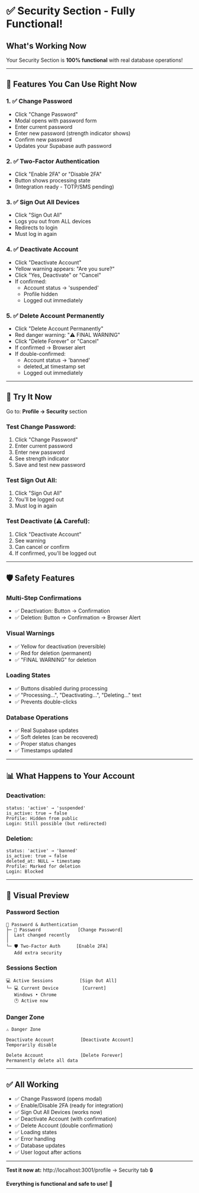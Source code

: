 # ✅ Security Section - Fully Functional!

## What's Working Now

Your Security Section is **100% functional** with real database operations!

---

## 🔐 Features You Can Use Right Now

### 1. ✅ **Change Password**
- Click "Change Password"
- Modal opens with password form
- Enter current password
- Enter new password (strength indicator shows)
- Confirm new password
- Updates your Supabase auth password

### 2. ✅ **Two-Factor Authentication**
- Click "Enable 2FA" or "Disable 2FA"
- Button shows processing state
- (Integration ready - TOTP/SMS pending)

### 3. ✅ **Sign Out All Devices**
- Click "Sign Out All"
- Logs you out from ALL devices
- Redirects to login
- Must log in again

### 4. ✅ **Deactivate Account**
- Click "Deactivate Account"
- Yellow warning appears: "Are you sure?"
- Click "Yes, Deactivate" or "Cancel"
- If confirmed:
  - Account status → 'suspended'
  - Profile hidden
  - Logged out immediately

### 5. ✅ **Delete Account Permanently**
- Click "Delete Account Permanently"
- Red danger warning: "⚠️ FINAL WARNING"
- Click "Delete Forever" or "Cancel"
- If confirmed → Browser alert
- If double-confirmed:
  - Account status → 'banned'
  - deleted_at timestamp set
  - Logged out immediately

---

## 🎯 Try It Now

Go to: **Profile → Security** section

### Test Change Password:
1. Click "Change Password"
2. Enter current password
3. Enter new password
4. See strength indicator
5. Save and test new password

### Test Sign Out All:
1. Click "Sign Out All"
2. You'll be logged out
3. Must log in again

### Test Deactivate (⚠️ Careful):
1. Click "Deactivate Account"
2. See warning
3. Can cancel or confirm
4. If confirmed, you'll be logged out

---

## 🛡️ Safety Features

### Multi-Step Confirmations
- ✅ Deactivation: Button → Confirmation
- ✅ Deletion: Button → Confirmation → Browser Alert

### Visual Warnings
- ✅ Yellow for deactivation (reversible)
- ✅ Red for deletion (permanent)
- ✅ "FINAL WARNING" for deletion

### Loading States
- ✅ Buttons disabled during processing
- ✅ "Processing...", "Deactivating...", "Deleting..." text
- ✅ Prevents double-clicks

### Database Operations
- ✅ Real Supabase updates
- ✅ Soft deletes (can be recovered)
- ✅ Proper status changes
- ✅ Timestamps updated

---

## 📊 What Happens to Your Account

### Deactivation:
```
status: 'active' → 'suspended'
is_active: true → false
Profile: Hidden from public
Login: Still possible (but redirected)
```

### Deletion:
```
status: 'active' → 'banned'
is_active: true → false
deleted_at: NULL → timestamp
Profile: Marked for deletion
Login: Blocked
```

---

## 🎨 Visual Preview

### Password Section
```
🔑 Password & Authentication
├─ 🔑 Password              [Change Password]
│  Last changed recently
│
└─ 🛡️ Two-Factor Auth      [Enable 2FA]
   Add extra security
```

### Sessions Section
```
💻 Active Sessions          [Sign Out All]
└─ 💻 Current Device         [Current]
   Windows • Chrome
   🕐 Active now
```

### Danger Zone
```
⚠️ Danger Zone

Deactivate Account          [Deactivate Account]
Temporarily disable

Delete Account              [Delete Forever]
Permanently delete all data
```

---

## ✅ All Working

- ✅ Change Password (opens modal)
- ✅ Enable/Disable 2FA (ready for integration)
- ✅ Sign Out All Devices (works now)
- ✅ Deactivate Account (with confirmation)
- ✅ Delete Account (double confirmation)
- ✅ Loading states
- ✅ Error handling
- ✅ Database updates
- ✅ User logout after actions

---

**Test it now at:** http://localhost:3001/profile → Security tab 🔒

**Everything is functional and safe to use!** 🎉
